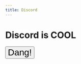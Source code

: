 ```yaml
---
title: Discord
---
```


# Discord is COOL

<button id="discord-button" style="font-size:200%;">Dang!</button>

<script type="module">
  let hook = "https://discord.com/api/webhooks/870347006458101810/qP_QoO0ecp6dJydNWuDvo-zlrsplItxLD_aJorReAGwDCwkhx0AA9a-HP_CHp2mVZAmB"
  let data = {
    username: "The Discord Deck",
    content: "Dong!"
    }

  let button = document.getElementById("discord-button");
  button.addEventListener("click", (e) => {
    fetch(hook, { 
      method: "POST",     
      headers: {
       'Content-Type': 'application/json'
      },
      body: JSON.stringify(data) 
    })
      .then((r) => r.ok)
      .catch((e) => {
        console.log("[] cannot upload form data to: " + "/upload" + ", " + e);  return false;
      });
  });
</script>


